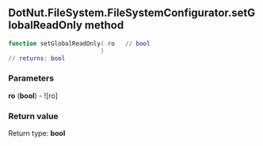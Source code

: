## DotNut.FileSystem.FileSystemConfigurator.setGlobalReadOnly method


```lua
function setGlobalReadOnly( ro   // bool
                          )
// returns: bool
```


### Parameters

**ro** (**bool**) - ![ro]

### Return value

Return type: **bool**

